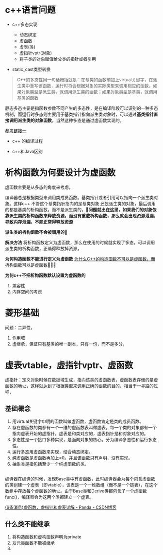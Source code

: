 # c++语言问题
- c++多态实现
	- 动态绑定
	- 虚函数
	- 虚表(类)
	- 虚指针vptr(对象)
	- 将子类的对象赋值给父类的指针或者引用

- static_cast<int>类型转换
>C++的多态性用一句话概括就是：在基类的函数前加上virtual关键字，在派生类中重写该函数，运行时将会根据对象的实际类型来调用相应的函数。如果对象类型是派生类，就调用派生类的函数；如果对象类型是基类，就调用基类的函数
>
>
>


静态多态主要是指函数参数不同产生的多态性，是在编译阶段可以识别的一种多态机制，而运行时多态则主要用于基类指针指向派生类对象时，可以通过**基类指针直接调用派生类的对象函数**，当然这种多态是通过虚函数实现的。
 
 [参考链接一](https://www.cnblogs.com/cxq0017/p/6074247.html)
 
- c++ 的编译过程

- c++和Java区别


# 析构函数为何要设计为虚函数
虚函数主要是从多态的角度来考虑，

编译器总是根据类型来调用类成员函数。基类指针或者引用可以指向一个派生类对象。这样c++ 不管这个基类指针指向的是基类对象
还是派生类的对象，最后调用的都是基类的析构函数，而不是派生类的，**问题就出在这里，如果我们的对象依靠派生类的析构函数来释放资源，而没有重载析构函数，那么就会出现资源泄漏，导致内存泄漏，不能正常得释放资源**

**派生类的析构函数不会被调用的**

**解决方法**
将析构函数定义为虚函数，那么在使用的时候就实现了多态，可以调用派生类的析构函数，正确得释放掉资源，

**为何构造函数不能进行定义为虚函数**
[为什么C++的构造函数不可以是虚函数，而析构函数可以是虚函数](https://blog.csdn.net/zhang2531/article/details/51218149)

**为何c++不把析构函数默认设置为虚函数的**
1. 兼容性
2. 内存空间的考虑

# 菱形基础
问题：二异性，

1. 作用域
2. 虚继承，保证只有基类的唯一副本，只有一份，而不是多分，

# 虚表vtable，虚指针vptr、虚函数

虚指针：定义对象时候在数据域生成，指向该类的虚函数表，虚函数表存储的是虚函数的地址，这样就达到了根据类型来调用正确的函数的目的，相当于一寻路的过程，

## 基础概念
1. 用virtual关键字申明的函数叫做虚函数，虚函数肯定是类的成员函数。 
2. 存在虚函数的类都有一个一维的虚函数表叫做虚表。每一个类的对象都有一个指向虚表开始的虚指针。虚表是和类对应的，虚表指针是和对象对应的。 
3. 多态性是一个接口多种实现，是面向对象的核心。分为编译多态性和运行多态性。 
4. 运行多态用虚函数来实现，结合动态绑定。 
5. 纯虚函数是虚函数再加上=0。并且该函数只有声明，没有实现。 
6. 抽象类是指包括至少一个纯虚函数的类。

## 

编译器在编译的时候，发现Base类中有虚函数，此时编译器会为每个包含虚函数的类创建一个虚表（即vtable），该表是一个一维数组（而不是一个链表），在这个数组中存放每个虚函数的地址。由于Base类和Derive类都包含了一个虚函数func()，编译器会为这两个类都建立一个虚表。 

[(6条消息)虚函数，虚指针和虚表详解 - Panda - CSDN博客](https://blog.csdn.net/qq_34484472/article/details/78232465)

## 什么类不能继承
1. 将构造函数和虚构函数声明为private
2. 友元类函数不能被继承
3.  